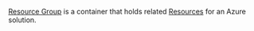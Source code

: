 [Resource Group](https://learn.microsoft.com/en-us/azure/azure-resource-manager/management/manage-resource-groups-portal#what-is-a-resource-group) is a container that holds related [Resources](Resource.html) for an Azure solution.